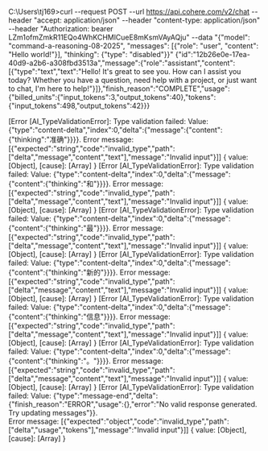 C:\Users\tj169>curl --request POST --url https://api.cohere.com/v2/chat --header "accept: application/json" --header "content-type: application/json" --header "Authorization: bearer LZm1ofmZmkR11EQo4WhKCHMlCueE8mKsmVAyAQju" --data "{\"model\": \"command-a-reasoning-08-2025\", \"messages\": [{\"role\": \"user\", \"content\": \"Hello world!\"}], \"thinking\": {\"type\": \"disabled\"}}"
{"id":"12b26e0e-17ea-40d9-a2b6-a308fbd3513a","message":{"role":"assistant","content":[{"type":"text","text":"Hello! It's great to see you. How can I assist you today? Whether you have a question, need help with a project, or just want to chat, I'm here to help!"}]},"finish_reason":"COMPLETE","usage":{"billed_units":{"input_tokens":3,"output_tokens":40},"tokens":{"input_tokens":498,"output_tokens":42}}}

[Error [AI_TypeValidationError]: Type validation failed: Value: {"type":"content-delta","index":0,"delta":{"message":{"content":{"thinking":"准确"}}}}.
Error message: [{"expected":"string","code":"invalid_type","path":["delta","message","content","text"],"message":"Invalid input"}]] { 
  value: [Object],
  [cause]: [Array]
}
[Error [AI_TypeValidationError]: Type validation failed: Value: {"type":"content-delta","index":0,"delta":{"message":{"content":{"thinking":"和"}}}}.
Error message: [{"expected":"string","code":"invalid_type","path":["delta","message","content","text"],"message":"Invalid input"}]] { 
  value: [Object],
  [cause]: [Array]
}
[Error [AI_TypeValidationError]: Type validation failed: Value: {"type":"content-delta","index":0,"delta":{"message":{"content":{"thinking":"最"}}}}.
Error message: [{"expected":"string","code":"invalid_type","path":["delta","message","content","text"],"message":"Invalid input"}]] { 
  value: [Object],
  [cause]: [Array]
}
[Error [AI_TypeValidationError]: Type validation failed: Value: {"type":"content-delta","index":0,"delta":{"message":{"content":{"thinking":"新的"}}}}.
Error message: [{"expected":"string","code":"invalid_type","path":["delta","message","content","text"],"message":"Invalid input"}]] { 
  value: [Object],
  [cause]: [Array]
}
[Error [AI_TypeValidationError]: Type validation failed: Value: {"type":"content-delta","index":0,"delta":{"message":{"content":{"thinking":"信息"}}}}.
Error message: [{"expected":"string","code":"invalid_type","path":["delta","message","content","text"],"message":"Invalid input"}]] { 
  value: [Object],
  [cause]: [Array]
}
[Error [AI_TypeValidationError]: Type validation failed: Value: {"type":"content-delta","index":0,"delta":{"message":{"content":{"thinking":"。"}}}}.
Error message: [{"expected":"string","code":"invalid_type","path":["delta","message","content","text"],"message":"Invalid input"}]] { 
  value: [Object],
  [cause]: [Array]
}
[Error [AI_TypeValidationError]: Type validation failed: Value: {"type":"message-end","delta":{"finish_reason":"ERROR","usage":{},"error":"No valid response generated. Try updating messages"}}.        
Error message: [{"expected":"object","code":"invalid_type","path":["delta","usage","tokens"],"message":"Invalid input"}]] {
  value: [Object],
  [cause]: [Array]
}